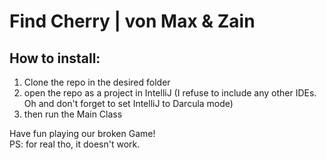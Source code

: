 # Find Cherry | von Max & Zain

## How to install:
   1. Clone the repo in the desired folder
   2. open the repo as a project in IntelliJ (I refuse to include any other IDEs. Oh and don't forget to set IntelliJ to Darcula mode)
   3. then run the Main Class

Have fun playing our broken Game!<br/>
PS: for real tho, it doesn't work.
